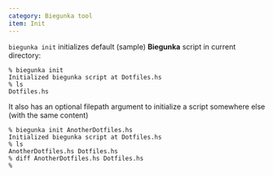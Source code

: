 ```yaml
---
category: Biegunka tool
item: Init
---
```


`biegunka init` initializes default (sample) __Biegunka__ script in current directory:

```shell
% biegunka init
Initialized biegunka script at Dotfiles.hs
% ls
Dotfiles.hs
```

It also has an optional filepath argument to initialize a script somewhere else (with the same content)

```shell
% biegunka init AnotherDotfiles.hs
Initialized biegunka script at Dotfiles.hs
% ls
AnotherDotfiles.hs Dotfiles.hs
% diff AnotherDotfiles.hs Dotfiles.hs
%
```
